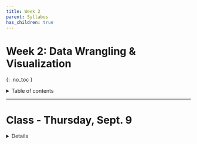 ```yaml
---
title: Week 2
parent: Syllabus
has_children: true
---
```


# Week 2: Data Wrangling & Visualization
{: .no_toc }

<details closed markdown="block">
  <summary>
    Table of contents
  </summary>
  {: .text-delta }
1. TOC
{:toc}
</details>

---

<!-- ########################################################################### -->

<!-- # Homework Assignment - Due Tuesday, Sept. 7 by 5pm

<details closed markdown="block">
  <summary>Details</summary>

Please complete the following and hand in through Brightspace:

+ Quiz: Whitlock & Schluter, Chapter 1
  + 5 random questions from the [W&S Study Guide](){: target="blank"}
+ Exercise: R/RStudio Basics and Data Structures

</details> -->

<!-- ########################################################################### -->

<!-- ########################################################################### -->

# Class - Thursday, Sept. 9

<details closed markdown="block">
  <summary>Details</summary>

## Data visualization

### Introduction (class website)

### Class Notes

**Plotting with R and ggplot2** - [RMD](W2.C1_Exercise_DataVisualization_V2.Rmd) - [HTML](W2.C1_Exercise_DataVisualization_V2.html)


</details>

<!-- ########################################################################### -->

<!-- ########################################################################### -->

<!-- # Recitation - Friday, Sept. 10

<details closed markdown="block">
  <summary>Details</summary>

</details> -->

<!-- ########################################################################### -->
